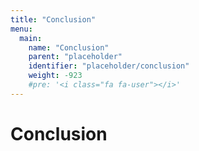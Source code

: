 ```yaml
---
title: "Conclusion"
menu:
  main:
    name: "Conclusion"
    parent: "placeholder"
    identifier: "placeholder/conclusion"
    weight: -923
    #pre: '<i class="fa fa-user"></i>'
---
```


# Conclusion